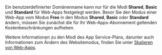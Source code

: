 Ein benutzerdefinierter Domänenname kann nur für die Modi **Shared**, **Basic** und **Standard** für Web-Apps festgelegt werden. Bevor Sie den Modus einer Web-App vom Modus **Free** in den Modus **Shared**, **Basic** oder **Standard** ändern, müssen Sie zunächst die für Ihr Web-Apps-Abonnement geltenden Kostenbeschränkungen aufheben.

Weitere Informationen zu den Modi des App Service-Plans, darunter auch Informationen zum Ändern des Websitemodus, finden Sie unter [Skalieren von Web-Apps](../article/app-service-web/web-sites-scale.md).

<!---HONumber=August15_HO6-->